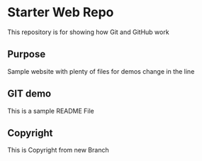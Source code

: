 # Starter Web Repo

This repository is for showing how Git and GitHub work

## Purpose

Sample website with plenty of files for demos change in the line

## GIT demo

This is a sample README File

## Copyright 

This is Copyright from new Branch
